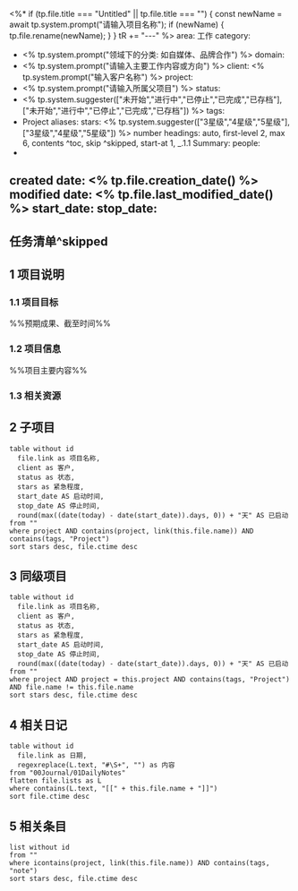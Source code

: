 <%*
if (tp.file.title === "Untitled" || tp.file.title === "") {
    const newName = await tp.system.prompt("请输入项目名称");
    if (newName) {
        tp.file.rename(newName);
    }
}
 tR += "---"
 %>
area: 工作
category:
  - <% tp.system.prompt("领域下的分类: 如自媒体、品牌合作") %>
domain: 
  - <% tp.system.prompt("请输入主要工作内容或方向") %>
client: <% tp.system.prompt("输入客户名称") %>
project:
  - <% tp.system.prompt("请输入所属父项目") %>
status:
  - <% tp.system.suggester(["未开始","进行中","已停止","已完成","已存档"],["未开始","进行中","已停止","已完成","已存档"]) %>
tags:
  - Project
aliases: 
stars: <% tp.system.suggester(["3星级","4星级","5星级"],["3星级","4星级","5星级"]) %>
number headings: auto, first-level 2, max 6, contents ^toc, skip ^skipped, start-at 1, _.1.1
Summary: 
people: 
  - 
created date: <% tp.file.creation_date() %>
modified date: <% tp.file.last_modified_date() %>
start_date: 
stop_date:
---

## 任务清单^skipped

## 1 项目说明

### 1.1 项目目标
%%预期成果、截至时间%%

### 1.2 项目信息
%%项目主要内容%%

### 1.3 相关资源


## 2 子项目

```dataview
table without id 
  file.link as 项目名称,
  client as 客户,
  status as 状态,
  stars as 紧急程度,
  start_date AS 启动时间,
  stop_date AS 停止时间,
  round(max((date(today) - date(start_date)).days, 0)) + "天" AS 已启动
from ""
where project AND contains(project, link(this.file.name)) AND contains(tags, "Project")
sort stars desc, file.ctime desc
```

## 3 同级项目

```dataview
table without id 
  file.link as 项目名称,
  client as 客户,
  status as 状态,
  stars as 紧急程度,
  start_date AS 启动时间,
  stop_date AS 停止时间,
  round(max((date(today) - date(start_date)).days, 0)) + "天" AS 已启动
from ""
where project AND project = this.project AND contains(tags, "Project") AND file.name != this.file.name
sort stars desc, file.ctime desc
```

## 4 相关日记
```dataview
table without id
  file.link as 日期,
  regexreplace(L.text, "#\S+", "") as 内容
from "00Journal/01DailyNotes"
flatten file.lists as L
where contains(L.text, "[[" + this.file.name + "]]") 
sort file.ctime desc
```

## 5 相关条目

```dataview
list without id 
from ""
where icontains(project, link(this.file.name)) AND contains(tags, "note")
sort stars desc, file.ctime desc
```

